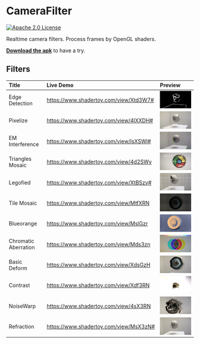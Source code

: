 # CameraFilter
[![Apache 2.0 License](https://img.shields.io/badge/license-Apache%202.0-blue.svg?style=flat)](http://www.apache.org/licenses/LICENSE-2.0.html)

Realtime camera filters. Process frames by OpenGL shaders.

**[Download the apk](https://github.com/WeLikeVis/CameraFilter/releases/download/1.0/app-debug.apk)** to have a try.

## Filters

| Title | Live Demo | Preview |
| :---- | :-------- | :------ |
| Edge Detection | https://www.shadertoy.com/view/Xtd3W7# | ![](art/1.png)|
| Pixelize | https://www.shadertoy.com/view/4lXXDH# | ![](art/2.png)|
| EM Interference | https://www.shadertoy.com/view/lsXSWl# | ![](art/3.png)|
| Triangles Mosaic | https://www.shadertoy.com/view/4d2SWy | ![](art/4.png) |
| Legofied | https://www.shadertoy.com/view/XtBSzy# | ![](art/5.png) |
| Tile Mosaic | https://www.shadertoy.com/view/MtfXRN | ![](art/6.png) |
| Blueorange | https://www.shadertoy.com/view/MslGzr | ![](art/7.png) |
| Chromatic Aberration | https://www.shadertoy.com/view/Mds3zn | ![](art/8.png) |
| Basic Deform | https://www.shadertoy.com/view/XdsGzH | ![](art/9.png) |
| Contrast | https://www.shadertoy.com/view/Xdf3RN | ![](art/10.png) |
| NoiseWarp | https://www.shadertoy.com/view/4sX3RN | ![](art/11.png) |
| Refraction | https://www.shadertoy.com/view/MsX3zN# | ![](art/12.png) |